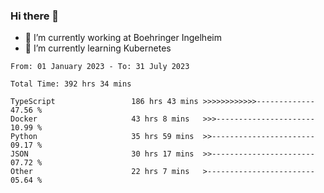 ### Hi there 👋
- 🔭 I’m currently working at Boehringer Ingelheim
- 🌱 I’m currently learning Kubernetes

 
<!--START_SECTION:waka-->

```text
From: 01 January 2023 - To: 31 July 2023

Total Time: 392 hrs 34 mins

TypeScript                 186 hrs 43 mins >>>>>>>>>>>>-------------   47.56 %
Docker                     43 hrs 8 mins   >>>----------------------   10.99 %
Python                     35 hrs 59 mins  >>-----------------------   09.17 %
JSON                       30 hrs 17 mins  >>-----------------------   07.72 %
Other                      22 hrs 7 mins   >------------------------   05.64 %
```

<!--END_SECTION:waka-->

 
